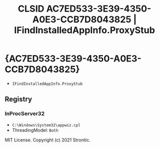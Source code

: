 ﻿---
title: "CLSID AC7ED533-3E39-4350-A0E3-CCB7D8043825 | IFindInstalledAppInfo.ProxyStub"
excerpt: What is COM-Object CLSID AC7ED533-3E39-4350-A0E3-CCB7D8043825?
---

# {AC7ED533-3E39-4350-A0E3-CCB7D8043825}

* `IFindInstalledAppInfo.ProxyStub`

## Registry


### InProcServer32

* `C:\Windows\System32\appwiz.cpl`
* ThreadingModel: `Both`

MIT License. Copyright (c) 2021 Strontic.


